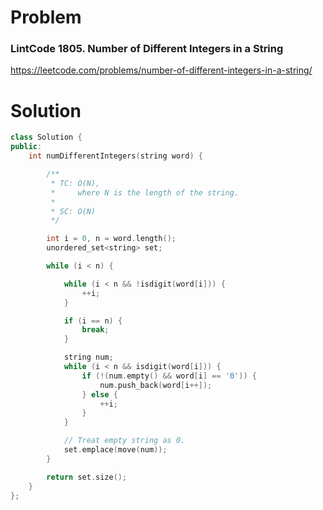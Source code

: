 
# Problem
### LintCode 1805. Number of Different Integers in a String
https://leetcode.com/problems/number-of-different-integers-in-a-string/

# Solution
```c++
class Solution {
public:
    int numDifferentIntegers(string word) {

        /**
         * TC: O(N),
         *     where N is the length of the string.
         *
         * SC: O(N)
         */

        int i = 0, n = word.length();
        unordered_set<string> set;

        while (i < n) {

            while (i < n && !isdigit(word[i])) {
                ++i;
            }

            if (i == n) {
                break;
            }

            string num;
            while (i < n && isdigit(word[i])) {
                if (!(num.empty() && word[i] == '0')) {
                    num.push_back(word[i++]);
                } else {
                    ++i;
                }
            }

            // Treat empty string as 0.
            set.emplace(move(num));
        }

        return set.size();
    }
};

```